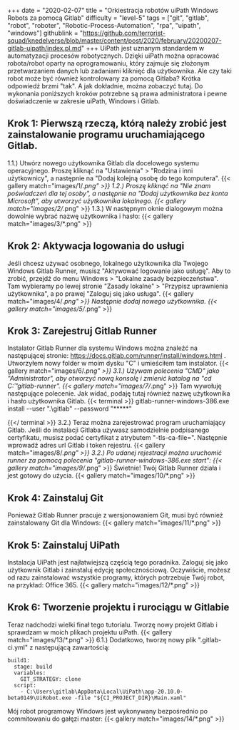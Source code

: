 +++
date = "2020-02-07"
title = "Orkiestracja robotów uiPath Windows Robots za pomocą Gitlab"
difficulty = "level-5"
tags = ["git", "gitlab", "robot", "roboter", "Robotic-Process-Automation", "rpa", "uipath", "windows"]
githublink = "https://github.com/terrorist-squad/knedelverse/blob/master/content/post/2020/february/20200207-gitlab-uipath/index.pl.md"
+++
UiPath jest uznanym standardem w automatyzacji procesów robotycznych. Dzięki uiPath można opracować robota/robot oparty na oprogramowaniu, który zajmuje się złożonym przetwarzaniem danych lub zadaniami kliknięć dla użytkownika. Ale czy taki robot może być również kontrolowany za pomocą Gitlaba? Krótka odpowiedź brzmi "tak". A jak dokładnie, można zobaczyć tutaj. Do wykonania poniższych kroków potrzebne są prawa administratora i pewne doświadczenie w zakresie uiPath, Windows i Gitlab.
## Krok 1: Pierwszą rzeczą, którą należy zrobić jest zainstalowanie programu uruchamiającego Gitlab.
1.1.) Utwórz nowego użytkownika Gitlab dla docelowego systemu operacyjnego. Proszę kliknąć na "Ustawienia" > "Rodzina i inni użytkownicy", a następnie na "Dodaj kolejną osobę do tego komputera".
{{< gallery match="images/1/*.png" >}}
1.2.) Proszę kliknąć na "Nie znam poświadczeń dla tej osoby", a następnie na "Dodaj użytkownika bez konta Microsoft", aby utworzyć użytkownika lokalnego.
{{< gallery match="images/2/*.png" >}}
1.3.) W następnym oknie dialogowym można dowolnie wybrać nazwę użytkownika i hasło:
{{< gallery match="images/3/*.png" >}}

## Krok 2: Aktywacja logowania do usługi
Jeśli chcesz używać osobnego, lokalnego użytkownika dla Twojego Windows Gitlab Runner, musisz "Aktywować logowanie jako usługę". Aby to zrobić, przejdź do menu Windows > "Lokalne zasady bezpieczeństwa". Tam wybieramy po lewej stronie "Zasady lokalne" > "Przypisz uprawnienia użytkownika", a po prawej "Zaloguj się jako usługa".
{{< gallery match="images/4/*.png" >}}
Następnie dodaj nowego użytkownika.
{{< gallery match="images/5/*.png" >}}

## Krok 3: Zarejestruj Gitlab Runner
Instalator Gitlab Runner dla systemu Windows można znaleźć na następującej stronie: https://docs.gitlab.com/runner/install/windows.html . Utworzyłem nowy folder w moim dysku "C" i umieściłem tam instalator.
{{< gallery match="images/6/*.png" >}}
3.1.) Używam polecenia "CMD" jako "Administrator", aby otworzyć nową konsolę i zmienić katalog na "cd C:™gitlab-runner".
{{< gallery match="images/7/*.png" >}}
Tam wywołuję następujące polecenie. Jak widać, podaję tutaj również nazwę użytkownika i hasło użytkownika Gitlab.
{{< terminal >}}
gitlab-runner-windows-386.exe install --user ".\gitlab" --password "*****"

{{</ terminal >}}
3.2.) Teraz można zarejestrować program uruchamiający Gitlab. Jeśli do instalacji Gitlaba używasz samodzielnie podpisanego certyfikatu, musisz podać certyfikat z atrybutem "-tls-ca-file=". Następnie wprowadź adres url Gitlab i token rejestru.
{{< gallery match="images/8/*.png" >}}
3.2.) Po udanej rejestracji można uruchomić runner za pomocą polecenia "gitlab-runner-windows-386.exe start":
{{< gallery match="images/9/*.png" >}}
Świetnie! Twój Gitlab Runner działa i jest gotowy do użycia.
{{< gallery match="images/10/*.png" >}}

## Krok 4: Zainstaluj Git
Ponieważ Gitlab Runner pracuje z wersjonowaniem Git, musi być również zainstalowany Git dla Windows:
{{< gallery match="images/11/*.png" >}}

## Krok 5: Zainstaluj UiPath
Instalacja UiPath jest najłatwiejszą częścią tego poradnika. Zaloguj się jako użytkownik Gitlab i zainstaluj edycję społecznościową. Oczywiście, możesz od razu zainstalować wszystkie programy, których potrzebuje Twój robot, na przykład: Office 365.
{{< gallery match="images/12/*.png" >}}

## Krok 6: Tworzenie projektu i rurociągu w Gitlabie
Teraz nadchodzi wielki finał tego tutorialu. Tworzę nowy projekt Gitlab i sprawdzam w moich plikach projektu uiPath.
{{< gallery match="images/13/*.png" >}}
6.1.) Dodatkowo, tworzę nowy plik ".gitlab-ci.yml" z następującą zawartością:
```
build1:
  stage: build
  variables:
    GIT_STRATEGY: clone
  script:
    - C:\Users\gitlab\AppData\Local\UiPath\app-20.10.0-beta0149\UiRobot.exe -file "${CI_PROJECT_DIR}\Main.xaml"

```
Mój robot programowy Windows jest wykonywany bezpośrednio po commitowaniu do gałęzi master:
{{< gallery match="images/14/*.png" >}}
